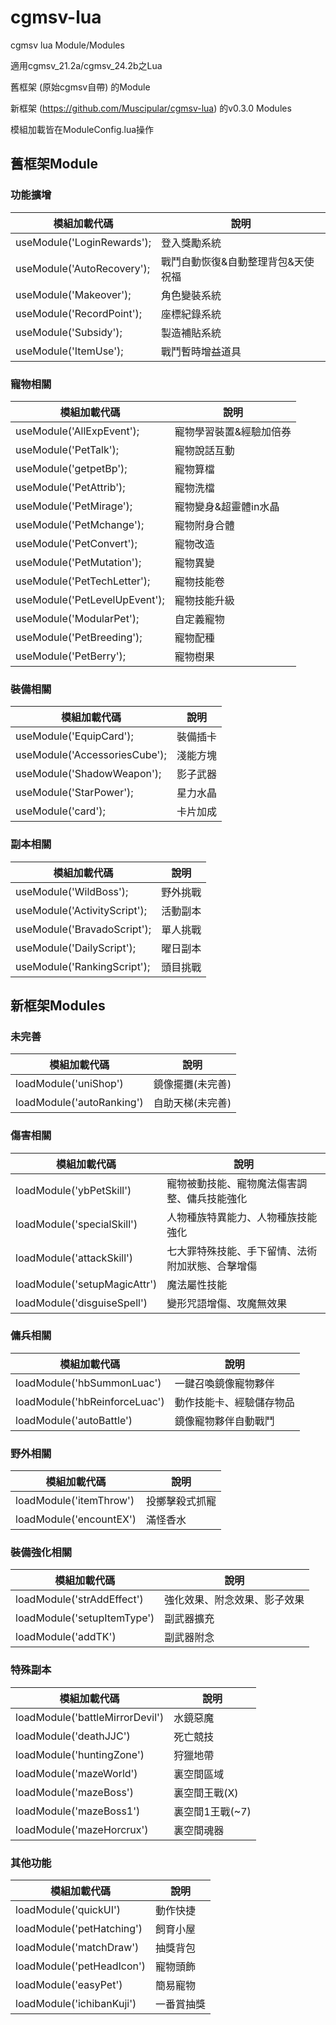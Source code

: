 # cgmsv-lua
cgmsv lua Module/Modules

適用cgmsv_21.2a/cgmsv_24.2b之Lua

舊框架 (原始cgmsv自帶) 的Module

新框架 (https://github.com/Muscipular/cgmsv-lua) 的v0.3.0 Modules

模組加載皆在ModuleConfig.lua操作

## 舊框架Module
### 功能擴增
模組加載代碼 | 說明 
--- | --- 
useModule('LoginRewards');|登入獎勵系統
useModule('AutoRecovery');|戰鬥自動恢復&自動整理背包&天使祝福
useModule('Makeover');|角色變裝系統
useModule('RecordPoint');|座標紀錄系統
useModule('Subsidy');|製造補貼系統
useModule('ItemUse');|戰鬥暫時增益道具


### 寵物相關
模組加載代碼 | 說明 
--- | --- 
useModule('AllExpEvent');|寵物學習裝置&經驗加倍券
useModule('PetTalk');|寵物說話互動
useModule('getpetBp');|寵物算檔
useModule('PetAttrib');|寵物洗檔
useModule('PetMirage');|寵物變身&超靈體in水晶
useModule('PetMchange');|寵物附身合體
useModule('PetConvert');|寵物改造
useModule('PetMutation');|寵物異變
useModule('PetTechLetter');|寵物技能卷
useModule('PetLevelUpEvent');|寵物技能升級
useModule('ModularPet');|自定義寵物
useModule('PetBreeding');|寵物配種
useModule('PetBerry');|寵物樹果


### 裝備相關
模組加載代碼 | 說明 
--- | --- 
useModule('EquipCard');|裝備插卡
useModule('AccessoriesCube');|淺能方塊
useModule('ShadowWeapon');|影子武器
useModule('StarPower');|星力水晶
useModule('card');|卡片加成

### 副本相關
模組加載代碼 | 說明 
--- | --- 
useModule('WildBoss');|野外挑戰
useModule('ActivityScript');|活動副本
useModule('BravadoScript');|單人挑戰
useModule('DailyScript');|曜日副本
useModule('RankingScript');|頭目挑戰


## 新框架Modules
### 未完善
模組加載代碼 | 說明 
--- | --- 
loadModule('uniShop')|鏡像擺攤(未完善)
loadModule('autoRanking')|自助天梯(未完善)
### 傷害相關
模組加載代碼 | 說明 
--- | --- 
loadModule('ybPetSkill')|寵物被動技能、寵物魔法傷害調整、傭兵技能強化
loadModule('specialSkill')|人物種族特異能力、人物種族技能強化
loadModule('attackSkill')|七大罪特殊技能、手下留情、法術附加狀態、合擊增傷
loadModule('setupMagicAttr')|魔法屬性技能
loadModule('disguiseSpell')|變形咒語增傷、攻魔無效果
### 傭兵相關
模組加載代碼 | 說明 
--- | --- 
loadModule('hbSummonLuac')|一鍵召喚鏡像寵物夥伴
loadModule('hbReinforceLuac')|動作技能卡、經驗儲存物品
loadModule('autoBattle')|鏡像寵物夥伴自動戰鬥
### 野外相關
模組加載代碼 | 說明 
--- | --- 
loadModule('itemThrow')|投擲擊殺式抓寵
loadModule('encountEX')|滿怪香水
### 裝備強化相關
模組加載代碼 | 說明 
--- | --- 
loadModule('strAddEffect')|強化效果、附念效果、影子效果
loadModule('setupItemType')|副武器擴充
loadModule('addTK')|副武器附念
### 特殊副本
模組加載代碼 | 說明 
--- | --- 
loadModule('battleMirrorDevil')|水鏡惡魔
loadModule('deathJJC')|死亡競技
loadModule('huntingZone')|狩獵地帶
loadModule('mazeWorld')|裏空間區域
loadModule('mazeBoss')|裏空間王戰(X)
loadModule('mazeBoss1')|裏空間1王戰(~7)
loadModule('mazeHorcrux')|裏空間魂器
### 其他功能
模組加載代碼 | 說明 
--- | --- 
loadModule('quickUI')|動作快捷
loadModule('petHatching')|飼育小屋
loadModule('matchDraw')|抽獎背包
loadModule('petHeadIcon')|寵物頭飾
loadModule('easyPet')|簡易寵物
loadModule('ichibanKuji')|一番賞抽獎

